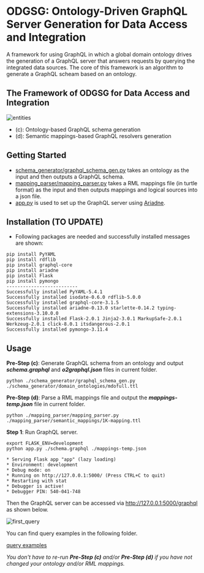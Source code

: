 # ODGSG: Ontology-Driven GraphQL Server Generation for Data Access and Integration
A framework for using GraphQL in which a global domain ontology drives the generation of a GraphQL server that answers requests by querying the integrated data sources. The core of this framework is an algorithm to generate a GraphQL scheam based on an ontology.

## The Framework of ODGSG for Data Access and Integration
![entities](https://huanyu-li.github.io/figures/odgsg/generic-framework.png "The framework of ODGSG")

* (c): Ontology-based GraphQL schema generation
* (d): Semantic mappings-based GraphQL resolvers generation


## Getting Started

* [schema_generator/graphql_schema_gen.py](https://github.com/huanyu-li/ODGSG/blob/main/schema_generator/graphql_schema_gen.py) takes an ontology as the input and then outputs a GraphQL schema.
* [mapping_parser/mapping_parser.py](https://github.com/huanyu-li/ODGSG/blob/main/mapping_parser/mapping_parser.py) takes a RML mappings file (in turtle format) as the input and then outputs mappings and logical sources into a json file.
* [app.py](https://github.com/huanyu-li/ODGSG/blob/main/app.py) is used to set up the GraphQL server using [Ariadne](https://ariadnegraphql.org).


## Installation (TO UPDATE)

* Following packages are needed and successfully installed messages are shown:

[//]: # "python -m pip install \"graphql-core>=3\""
[//]: # "GraphQL-core 3 can be installed from PyPI using the built-in pip command:"
	
	pip install PyYAML
	pip install rdflib
    pip install graphql-core 
    pip install ariadne
    pip install Flask
    pip install pymongo
    --------------------------
    Successfully installed PyYAML-5.4.1
    Successfully installed isodate-0.6.0 rdflib-5.0.0
    Successfully installed graphql-core-3.1.5
    Successfully installed ariadne-0.13.0 starlette-0.14.2 typing-extensions-3.10.0.0
    Successfully installed Flask-2.0.1 Jinja2-3.0.1 MarkupSafe-2.0.1 Werkzeug-2.0.1 click-8.0.1 itsdangerous-2.0.1
    Successfully installed pymongo-3.11.4

## Usage
**Pre-Step (c)**: Generate GraphQL schema from an ontology and output _**schema.graphql**_ and _**o2graphql.json**_ files in current folder.


	python ./schema_generator/graphql_schema_gen.py ./schema_generator/domain_ontologies/mdofull.ttl

**Pre-Step (d)**: Parse a RML mappings file and output the _**mappings-temp.json**_ file in current folder.

	python ./mapping_parser/mapping_parser.py ./mapping_parser/semantic_mappings/1K-mapping.ttl

**Step 1**: Run GraphQL server.

	export FLASK_ENV=development
	python app.py ./schema.graphql ./mappings-temp.json

	* Serving Flask app "app" (lazy loading)
	* Environment: development
	* Debug mode: on
	* Running on http://127.0.0.1:5000/ (Press CTRL+C to quit)
	* Restarting with stat
	* Debugger is active!
	* Debugger PIN: 540-041-748

Then the GraphQL server can be accessed via http://127.0.0.1:5000/graphql as shown below.

![first_query](https://huanyu-li.github.io/figures/odgsg/first_query.png "GraphQL query example")

You can find query examples in the following folder.

[query examples](https://github.com/huanyu-li/ODGSG/blob/main/query_examples/)

*You don't have to re-run **Pre-Step (c)** and/or **Pre-Step (d)** if you have not changed your ontology and/or RML mappings.*


[//]: # "## A demo on Heroku of ODGSG for the materials design domain"
[//]: # "* TO UPDATE"
[//]: # "[ODGSG-Demo](https://odgsg-demo.herokuapp.com)"
